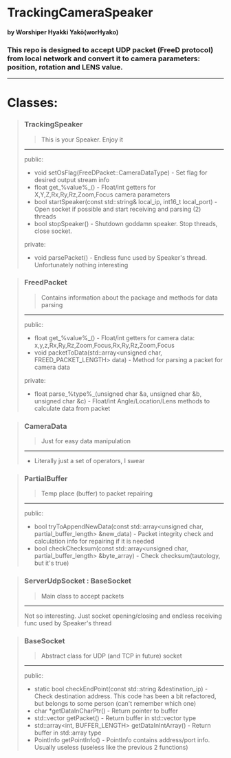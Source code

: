 # TrackingCameraSpeaker
#### by Worshiper Hyakki Yakō(worHyako)
### This repo is designed to accept UDP packet (FreeD protocol) from local network and convert it to camera parameters: position, rotation and LENS value.

---

# Classes:
> ### TrackingSpeaker
>> This is your Speaker. Enjoy it
> ---
> public:
> * void setOsFlag(FreeDPacket::CameraDataType) - Set flag for desired output stream info
> * float get_%value%_() - Float/int getters for X,Y,Z,Rx,Ry,Rz,Zoom,Focus camera parameters
> * bool startSpeaker(const std::string& local_ip, int16_t local_port) - Open socket if possible and start receiving and parsing (2) threads
> * bool stopSpeaker() - Shutdown goddamn speaker. Stop threads, close socket.
> 
> private:
> * void parsePacket() - Endless func used by Speaker's thread. Unfortunately nothing interesting

> ### FreedPacket
>> Contains information about the package and methods for data parsing
> ---
> public:
> * float get_%value%_() - Float/int getters for camera data: x,y,z,Rx,Ry,Rz,Zoom,Focus,Rx,Ry,Rz,Zoom,Focus 
> * void packetToData(std::array<unsigned char, FREED_PACKET_LENGTH> data) - Method for parsing a packet for camera data
> 
> private:
> * float parse_%type%_(unsigned char &a, unsigned char &b, unsigned char &c) - Float/int Angle/Location/Lens methods to calculate data from packet

> ### CameraData
>> Just for easy data manipulation
> ---
> * Literally just a set of operators, I swear

> ### PartialBuffer
>> Temp place (buffer) to packet repairing
> ---
> public:
> * bool tryToAppendNewData(const std::array<unsigned char, partial_buffer_length> &new_data) - Packet integrity check and calculation info for repairing if it is needed
> * bool checkChecksum(const std::array<unsigned char, partial_buffer_length> &byte_array) - Check checksum(tautology, but it's true)

> ### ServerUdpSocket : BaseSocket
>> Main class to accept packets
> ---
> Not so interesting. Just socket opening/closing and endless receiving func used by Speaker's thread 

> ### BaseSocket
>> Abstract class for UDP (and TCP in future) socket
> ---
> public:
> * static bool checkEndPoint(const std::string &destination_ip) - Check destination address. This code has been a bit refactored, but belongs to some person (can't remember which one)
> * char *getDataInCharPtr() - Return pointer to buffer
> * std::vector<byte> getPacket() - Return buffer in std::vector type
> * std::array<int, BUFFER_LENGTH> getDataInIntArray() - Return buffer in std::array type
> * PointInfo getPointInfo() - PointInfo contains address/port info. Usually useless (useless like the previous 2 functions)
